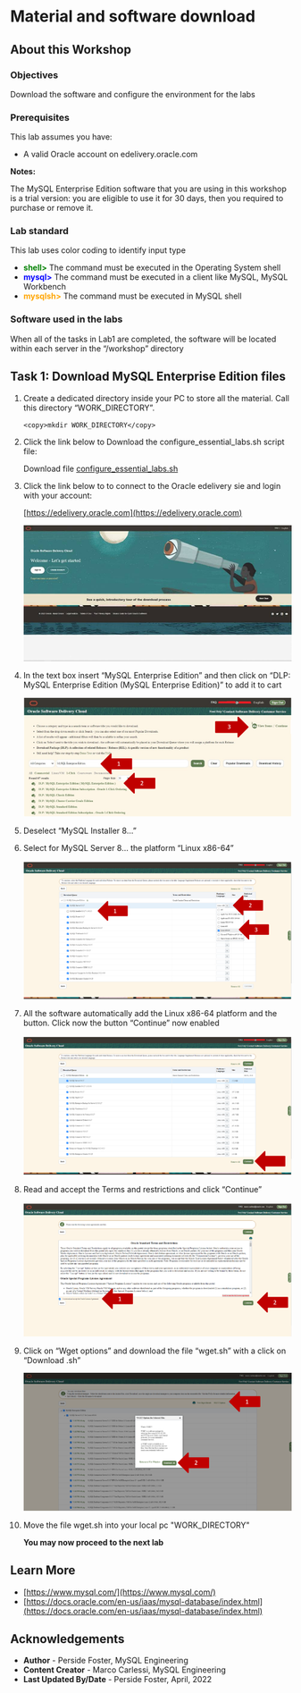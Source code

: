 # Material and software download

## About this Workshop

### Objectives

Download the software and configure the environment for the labs

### Prerequisites

This lab assumes you have:

* A valid Oracle account on edelivery.oracle.com

**Notes:**

The MySQL Enterprise Edition software that you are using in this workshop is a trial version: you are eligible to use it for 30 days, then you required to purchase or remove it.

### Lab standard

This lab uses color coding to identify input type

* **<span style="color:green">shell></span>** The command must be executed in the Operating System shell
* **<span style="color:blue">mysql></span>** The command must be executed in a client like MySQL, MySQL Workbench
* **<span style="color:orange">mysqlsh></span>** The command must be executed in MySQL shell

### Software used in the labs

When all of the tasks in Lab1 are completed, the software will be located within each server in the “/workshop” directory

## Task 1: Download MySQL Enterprise Edition files

1. Create a dedicated directory inside your PC  to store all the material. Call this directory “WORK_DIRECTORY”.

    ```text
    <copy>mkdir WORK_DIRECTORY</copy>
    ```

2. Click the link below to Download the configure\_essential\_labs.sh script file:

   Download file [configure\_essential\_labs.sh](files/configure_essential_labs.sh)

3. Click the link below to to connect to the Oracle edelivery sie and login with your account:

    [https://edelivery.oracle.com](https://edelivery.oracle.com)

    ![INTRO](./images/image003.jpg " ")

4. In the text box insert “MySQL Enterprise Edition” and then click on “DLP: MySQL Enterprise Edition (MySQL Enterprise Edition)” to add it to cart

    ![INTRO](./images/image07.png " ")

5. Deselect “MySQL Installer 8…”

6. Select for MySQL Server 8… the platform “Linux x86-64”

    ![INTRO](./images/image011.png " ")

7. All the software automatically add the Linux x86-64 platform and the button.
Click now the button “Continue” now enabled

    ![INTRO](./images/image013.png " ")

8. Read and accept the Terms and restrictions and click “Continue”

    ![INTRO](./images/image016.png " ")

9. Click on “Wget options” and download the file “wget.sh” with a click on “Download .sh”

    ![INTRO](./images/image019.png " ")

10. Move the file wget.sh into your local pc "WORK_DIRECTORY"

    **You may now proceed to the next lab**

## Learn More

* [https://www.mysql.com/](https://www.mysql.com/)
* [https://docs.oracle.com/en-us/iaas/mysql-database/index.html](https://docs.oracle.com/en-us/iaas/mysql-database/index.html)

## Acknowledgements

* **Author** - Perside Foster, MySQL Engineering
* **Content Creator** -  Marco Carlessi, MySQL Engineering
* **Last Updated By/Date** - Perside Foster, April, 2022
